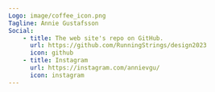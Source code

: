 ```yaml
---
Logo: image/coffee_icon.png
Tagline: Annie Gustafsson
Social:
    - title: The web site's repo on GitHub.
      url: https://github.com/RunningStrings/design2023
      icon: github
    - title: Instagram
      url: https://instagram.com/annievgu/
      icon: instagram
---
```

